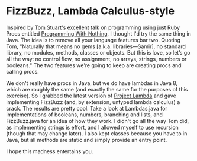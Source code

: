 FizzBuzz, Lambda Calculus-style
===============================

Inspired by [Tom Stuart's][@tomstuart] excellent talk on programming using just Ruby Procs entitled [Programming With Nothing][], I thought I'd try the same thing in Java. The idea is to remove all your language features bar two. Quoting Tom, "Naturally that means no gems [a.k.a. libraries&mdash;Samir], no standard library, no modules, methods, classes or objects. But this is love, so let’s go all the way: no control flow, no assignment, no arrays, strings, numbers or booleans." The two features we're going to keep are creating procs and calling procs.

We don't really have procs in Java, but we do have lambdas in Java 8, which are roughly the same (and exactly the same for the purposes of this exercise). So I grabbed the latest version of [Project Lambda][] and gave implementing FizzBuzz (and, by extension, untyped lambda calculus) a crack. The results are pretty cool. Take a look at Lambdas.java for implementations of booleans, numbers, branching and lists, and FizzBuzz.java for an idea of how they work. I didn't go all the way Tom did, as implementing strings is effort, and I allowed myself to use recursion (though that may change later). I also kept classes because you have to in Java, but all methods are static and simply provide an entry point.

I hope this madness entertains you.

[@tomstuart]: http://twitter.com/tomstuart
[Programming With Nothing]: http://experthuman.com/programming-with-nothing
[Project Lambda]: http://openjdk.java.net/projects/lambda/
